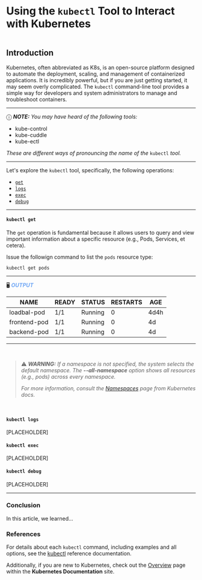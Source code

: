 # Using the `kubectl` Tool to Interact with Kubernetes

<img alt="" Title="" src="">

## Introduction
Kubernetes, often abbreviated as K8s, is an open-source platform designed to automate the deployment, scaling, and management of containerized applications. It is incredibly powerful, but if you are just getting started, it may seem overly complicated. The `kubectl` command-line tool provides a simple way for developers and system administrators to manage and troubleshoot containers.<br>

---
&#9432; **_NOTE:_** _You may have heard of the following tools:_
* kube-control
* kube-cuddle
* kube-ectl

_These are different ways of pronouncing the name of the_ `kubectl` _tool._

---


Let's explore the `kubectl` tool, specifically, the following operations:

* [`get`](#kubectl-get)
* [`logs`](#kubectl-logs)
* [`exec`](#kubectl-exec)
* [`debug`](#kubectl-debug)

---

#### `kubectl get`
The `get` operation is fundamental because it allows users to query and view important information about a specific resource (e.g., Pods, Services, et cetera).

Issue the followign command to list the `pods` resource type:
```shell
kubectl get pods
```

---
&#128421; <span style="color:#72A8F5">***OUTPUT***</span>

| NAME         | READY | STATUS  | RESTARTS | AGE  |
|--------------|-------|---------|----------|------|
| loadbal-pod  | 1/1   | Running | 0        | 4d4h |
| frontend-pod | 1/1   | Running | 0        | 4d   |
| backend-pod  | 1/1   | Running | 0        | 4d   |

---
<br>

>&#9888; **_WARNING:_** _If a namespace is not specified, the system selects the default namespace. The **--all-namespace** option shows all resources (e.g., pods) across every namespace._
> 
> _For more information, consult the [Namespaces](https://kubernetes.io/docs/concepts/overview/working-with-objects/namespaces/) page from Kubernetes docs._

<br>

#### `kubectl logs`
[PLACEHOLDER]

#### `kubectl exec`
[PLACEHOLDER]

#### `kubectl debug`
[PLACEHOLDER]

---

### Conclusion
In this article, we learned...

### References
For details about each `kubectl` command, including examples and all options, see the [kubectl]() reference documentation.

Additionally, if you are new to Kubernetes, check out the [Overview]() page within the **Kubernetes Documentation** site.